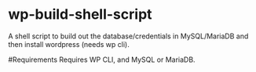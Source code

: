 # wp-build-shell-script
A shell script to build out the database/credentials in MySQL/MariaDB and then install wordpress (needs wp cli).

#Requirements
Requires WP CLI, and MySQL or MariaDB.
